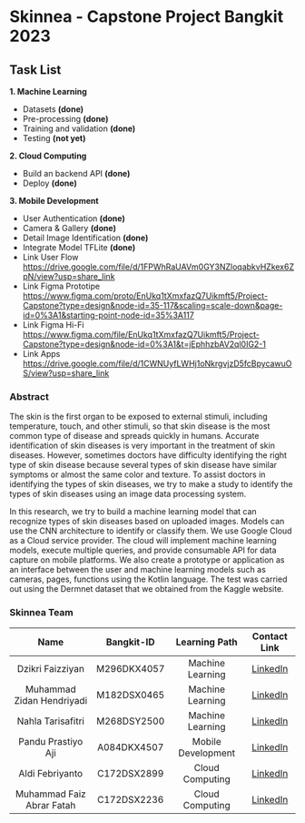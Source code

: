 # **Skinnea - Capstone Project Bangkit 2023**

## **Task List**
**1. Machine Learning**
  * Datasets **(done)** 
  * Pre-processing **(done)**
  * Training and validation **(done)**
  * Testing **(not yet)**

**2. Cloud Computing**
  * Build an backend API **(done)**
  * Deploy **(done)**

**3. Mobile Development**
  * User Authentication **(done)**
  * Camera & Gallery **(done)**
  * Detail Image Identification **(done)**
  * Integrate Model TFLite **(done)**
  * Link User Flow  https://drive.google.com/file/d/1FPWhRaUAVm0GY3NZloqabkvHZkex6ZpN/view?usp=share_link
  * Link Figma Prototipe  https://www.figma.com/proto/EnUkq1tXmxfazQ7Uikmft5/Project-Capstone?type=design&node-id=35-117&scaling=scale-down&page-id=0%3A1&starting-point-node-id=35%3A117
  * Link Figma Hi-Fi  https://www.figma.com/file/EnUkq1tXmxfazQ7Uikmft5/Project-Capstone?type=design&node-id=0%3A1&t=jEphhzbAV2ql0IG2-1
  * Link Apps  https://drive.google.com/file/d/1CWNUyfLWHj1oNkrgvjzD5fcBpycawuOS/view?usp=share_link
  
  
  
### **Abstract**

The skin is the first organ to be exposed to external stimuli, including temperature, touch, and other stimuli, so that skin disease is the most common type of disease and spreads quickly in humans. Accurate identification of skin diseases is very important in the treatment of skin diseases. However, sometimes doctors have difficulty identifying the right type of skin disease because several types of skin disease have similar symptoms or almost the same color and texture. To assist doctors in identifying the types of skin diseases, we try to make a study to identify the types of skin diseases using an image data processing system.

In this research, we try to build a machine learning model that can recognize types of skin diseases based on uploaded images. Models can use the CNN architecture to identify or classify them. We use Google Cloud as a Cloud service provider. The cloud will implement machine learning models, execute multiple queries, and provide consumable API  for data capture on mobile platforms. We also create a prototype or application as an interface between the user and machine learning models such as cameras, pages, functions using the Kotlin language. The test was carried out using the Dermnet dataset that we obtained from the Kaggle website.


### **Skinnea Team**

|              Name              | Bangkit-ID  |   Learning Path    |                             Contact Link                                  |
| :----------------------------: | :--------:  | :----------------: | :----------------------------------------------------------------------:  |
|        Dzikri Faizziyan        | M296DKX4057 |  Machine Learning  |                 [LinkedIn](https://www.linkedin.com/in/)                  |
|   Muhammad Zidan Hendriyadi    | M182DSX0465 |  Machine Learning  |                 [LinkedIn](https://www.linkedin.com/in/)                  |
|       Nahla Tarisafitri        | M268DSY2500 |  Machine Learning  |                 [LinkedIn](https://www.linkedin.com/in/)                  |
|       Pandu Prastiyo Aji       | A084DKX4507 | Mobile Development |                 [LinkedIn](https://www.linkedin.com/in/)                  |
|         Aldi Febriyanto        | C172DSX2899 |  Cloud Computing   |                 [LinkedIn](https://www.linkedin.com/in/)                  |
|    Muhammad Faiz Abrar Fatah   | C172DSX2236 |  Cloud Computing   |                 [LinkedIn](https://www.linkedin.com/in/muhfaiz)           |
